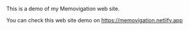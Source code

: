 This is a demo of my Memovigation web site.

You can check this web site demo on https://memovigation.netlify.app
